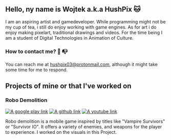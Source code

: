 ## Hello, ny name is Wojtek a.k.a HushPix :cat:

I am an aspiring artist and gamedeveloper. 
While programming might not be my cup of tea, i still do enjoy working with game engines.
As for art i do enjoy making pixelart, traditional drawings and videos.
For the time being I am a student of Digital Technologies in Animation of Culture.

### How to contact me? :incoming_envelope: :mailbox_with_no_mail:

You can reach me at hushpix03@protonmail.com, although it might take some time for me to respond.

## Projects of mine or that I've worked on

### Robo Demolition

<a href="https://play.google.com/store/apps/details?id=com.tamus.RoboDemolition&pli=1"><img alt="A google play link" src="https://img.shields.io/badge/check_in_store-white?logo=googleplay&logoColor=green&labelColor=gray"></a>
<a href="https://github.com/Tomki2258/Robo-Demolition"><img alt="A github link" src="https://img.shields.io/badge/view_repository-white?logo=github&logoColor=white&labelColor=black&color=purple"></a>
<a href="https://www.youtube.com/watch?v=ZIrJTlWi2Fg"><img alt="A youtube link" src="https://img.shields.io/badge/see_trailer-white?logo=youtube&logoColor=white&labelColor=%23590606&color=red"></a>

Robo demolition is a mobile game inspired by titles like "Vampire Survivors" or "Survivor IO".
It offers a variety of enemies, and weapons for the player to experience. 
I worked on the visuals in this Project.





<!--
**HushPix/HushPix** is a ✨ _special_ ✨ repository because its `README.md` (this file) appears on your GitHub profile.

Here are some ideas to get you started:

- 🔭 I’m currently working on ...
- 🌱 I’m currently learning ...
- 👯 I’m looking to collaborate on ...
- 🤔 I’m looking for help with ...
- 💬 Ask me about ...
- 📫 How to reach me: ...
- 😄 Pronouns: ...
- ⚡ Fun fact: ...
-->
